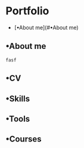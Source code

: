 # Portfolio
- [•About me](#•About me)
## •About me
    fasf
## •CV
## •Skills
## •Tools
## •Courses
